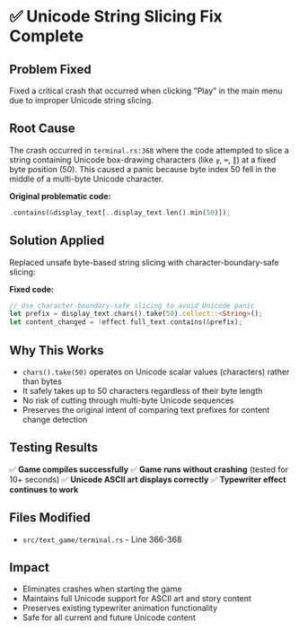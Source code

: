 # ✅ Unicode String Slicing Fix Complete

## Problem Fixed
Fixed a critical crash that occurred when clicking "Play" in the main menu due to improper Unicode string slicing.

## Root Cause
The crash occurred in `terminal.rs:368` where the code attempted to slice a string containing Unicode box-drawing characters (like `╔`, `═`, `║`) at a fixed byte position (50). This caused a panic because byte index 50 fell in the middle of a multi-byte Unicode character.

**Original problematic code:**
```rust
.contains(&display_text[..display_text.len().min(50)]);
```

## Solution Applied
Replaced unsafe byte-based string slicing with character-boundary-safe slicing:

**Fixed code:**
```rust
// Use character-boundary-safe slicing to avoid Unicode panic
let prefix = display_text.chars().take(50).collect::<String>();
let content_changed = !effect.full_text.contains(&prefix);
```

## Why This Works
- `chars().take(50)` operates on Unicode scalar values (characters) rather than bytes
- It safely takes up to 50 characters regardless of their byte length
- No risk of cutting through multi-byte Unicode sequences
- Preserves the original intent of comparing text prefixes for content change detection

## Testing Results
✅ **Game compiles successfully**
✅ **Game runs without crashing** (tested for 10+ seconds)
✅ **Unicode ASCII art displays correctly**
✅ **Typewriter effect continues to work**

## Files Modified
- `src/text_game/terminal.rs` - Line 366-368

## Impact
- Eliminates crashes when starting the game
- Maintains full Unicode support for ASCII art and story content
- Preserves existing typewriter animation functionality
- Safe for all current and future Unicode content